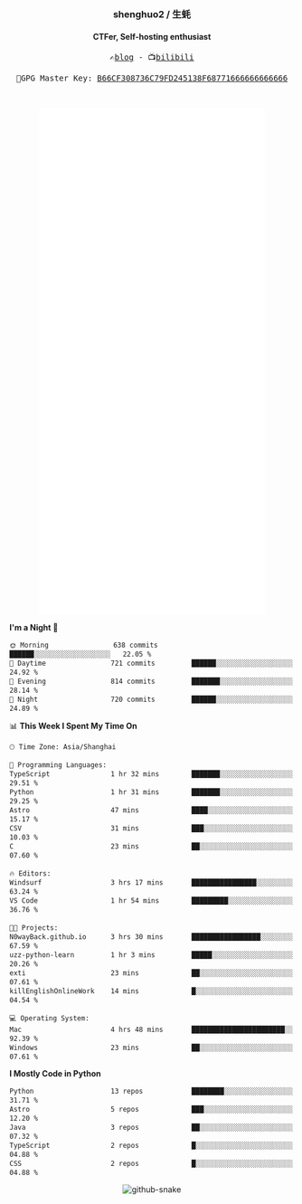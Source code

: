 <h3 align="center"> shenghuo2 / 生蚝 </h3>
<h4 align="center" >CTFer, Self-hosting enthusiast</h3>


<p align="center">
  <samp>
    ✍️<a href="https://blog.shenghuo2.top/">blog</a> -
    📺<a href="https://space.bilibili.com/85894935">bilibili</a>
  </samp>
</p>
<p align="center">
  <samp>
     🔐GPG Master Key: <a align="center" href="https://github.com/shenghuo2.gpg">B66CF308736C79FD245138F68771666666666666</a>
  </samp>
</p>
<br>
<p align="center">
  <a href="https://github.com/shenghuo2">
    <img width="400" align="top" src="https://github.com/shenghuo2/shenghuo2/blob/main/metrics.left.svg" />
  </a>
  <a href="https://github.com/shenghuo2">
    <img width="400" align="top" src="https://github.com/shenghuo2/shenghuo2/blob/main/metrics.right.svg" />
  </a>
</p>


<!--START_SECTION:waka-->
**I'm a Night 🦉** 

```text
🌞 Morning                638 commits         ██████░░░░░░░░░░░░░░░░░░░   22.05 % 
🌆 Daytime                721 commits         ██████░░░░░░░░░░░░░░░░░░░   24.92 % 
🌃 Evening                814 commits         ███████░░░░░░░░░░░░░░░░░░   28.14 % 
🌙 Night                  720 commits         ██████░░░░░░░░░░░░░░░░░░░   24.89 % 
```


📊 **This Week I Spent My Time On** 

```text
🕑︎ Time Zone: Asia/Shanghai

💬 Programming Languages: 
TypeScript               1 hr 32 mins        ███████░░░░░░░░░░░░░░░░░░   29.51 % 
Python                   1 hr 31 mins        ███████░░░░░░░░░░░░░░░░░░   29.25 % 
Astro                    47 mins             ████░░░░░░░░░░░░░░░░░░░░░   15.17 % 
CSV                      31 mins             ███░░░░░░░░░░░░░░░░░░░░░░   10.03 % 
C                        23 mins             ██░░░░░░░░░░░░░░░░░░░░░░░   07.60 % 

🔥 Editors: 
Windsurf                 3 hrs 17 mins       ████████████████░░░░░░░░░   63.24 % 
VS Code                  1 hr 54 mins        █████████░░░░░░░░░░░░░░░░   36.76 % 

🐱‍💻 Projects: 
N0wayBack.github.io      3 hrs 30 mins       █████████████████░░░░░░░░   67.59 % 
uzz-python-learn         1 hr 3 mins         █████░░░░░░░░░░░░░░░░░░░░   20.26 % 
exti                     23 mins             ██░░░░░░░░░░░░░░░░░░░░░░░   07.61 % 
killEnglishOnlineWork    14 mins             █░░░░░░░░░░░░░░░░░░░░░░░░   04.54 % 

💻 Operating System: 
Mac                      4 hrs 48 mins       ███████████████████████░░   92.39 % 
Windows                  23 mins             ██░░░░░░░░░░░░░░░░░░░░░░░   07.61 % 
```

**I Mostly Code in Python** 

```text
Python                   13 repos            ████████░░░░░░░░░░░░░░░░░   31.71 % 
Astro                    5 repos             ███░░░░░░░░░░░░░░░░░░░░░░   12.20 % 
Java                     3 repos             ██░░░░░░░░░░░░░░░░░░░░░░░   07.32 % 
TypeScript               2 repos             █░░░░░░░░░░░░░░░░░░░░░░░░   04.88 % 
CSS                      2 repos             █░░░░░░░░░░░░░░░░░░░░░░░░   04.88 % 
```




<!--END_SECTION:waka-->


<div align="center">
  <picture>
    <source media="(prefers-color-scheme: dark)" srcset="https://gist.githubusercontent.com/shenghuo2/bfce20b14ab0484cef03bae6e60e0b3a/raw/github-snake-dark.svg" />
    <source media="(prefers-color-scheme: light)" srcset="https://gist.githubusercontent.com/shenghuo2/bfce20b14ab0484cef03bae6e60e0b3a/raw/github-snake.svg" />
    <img alt="github-snake" src="https://gist.githubusercontent.com/shenghuo2/bfce20b14ab0484cef03bae6e60e0b3a/raw/github-snake.svg" />
  </picture>
</div>

<!--
**shenghuo2/shenghuo2** is a ✨ _special_ ✨ repository because its `README.md` (this file) appears on your GitHub profile.

Here are some ideas to get you started:

- 🔭 I’m currently working on ...
- 🌱 I’m currently learning ...
- 👯 I’m looking to collaborate on ...
- 🤔 I’m looking for help with ...
- 💬 Ask me about ...
- 📫 How to reach me: ...
- 😄 Pronouns: ...
- ⚡ Fun fact: ...
-->
